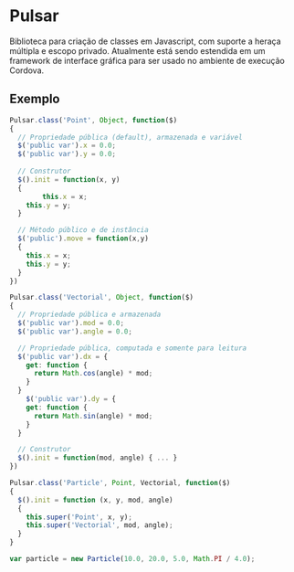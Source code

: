 # Pulsar
Biblioteca para criação de classes em Javascript, com suporte a heraça múltipla e escopo privado. Atualmente está sendo estendida em um framework de interface gráfica para ser usado no ambiente de execução Cordova.

## Exemplo
```Javascript
Pulsar.class('Point', Object, function($)
{ 
  // Propriedade pública (default), armazenada e variável
  $('public var').x = 0.0;
  $('public var').y = 0.0;
  
  // Construtor
  $().init = function(x, y)
  {
		this.x = x;
    this.y = y;
  }

  // Método público e de instância
  $('public').move = function(x,y)
  {
    this.x = x;
    this.y = y;
  }
})

Pulsar.class('Vectorial', Object, function($)
{
  // Propriedade pública e armazenada
  $('public var').mod = 0.0;
  $('public var').angle = 0.0;

  // Propriedade pública, computada e somente para leitura
  $('public var').dx = {
    get: function {
      return Math.cos(angle) * mod;
    }
  }
	$('public var').dy = {
    get: function {
      return Math.sin(angle) * mod;
    }
  }

  // Construtor
  $().init = function(mod, angle) { ... }
})

Pulsar.class('Particle', Point, Vectorial, function($)
{
  $().init = function (x, y, mod, angle)
  {
    this.super('Point', x, y);
    this.super('Vectorial', mod, angle);
  }
}

var particle = new Particle(10.0, 20.0, 5.0, Math.PI / 4.0);
```
